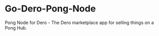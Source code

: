 # Go-Dero-Pong-Node
 Pong Node for Dero - The Dero marketplace app for selling things on a Pong Hub.
